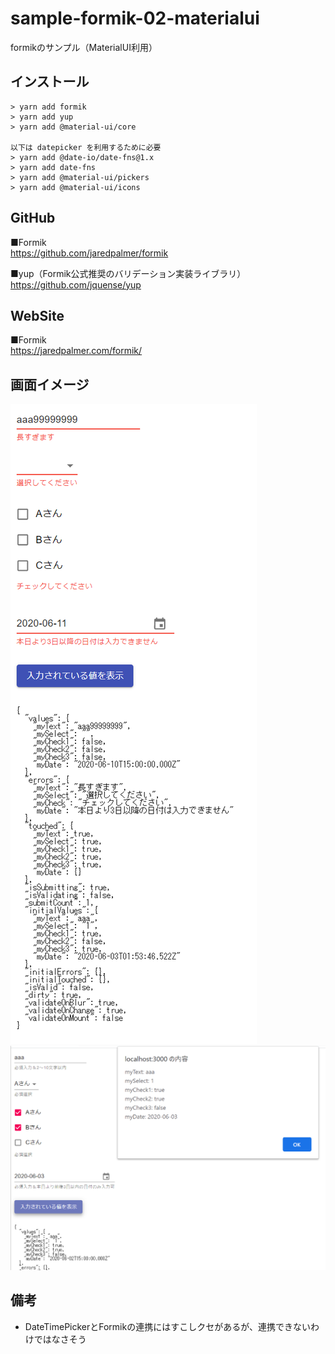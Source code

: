 # sample-formik-02-materialui
formikのサンプル（MaterialUI利用）

## インストール

```
> yarn add formik
> yarn add yup
> yarn add @material-ui/core

以下は datepicker を利用するために必要
> yarn add @date-io/date-fns@1.x
> yarn add date-fns
> yarn add @material-ui/pickers
> yarn add @material-ui/icons
```

## GitHub

■Formik  
https://github.com/jaredpalmer/formik

■yup（Formik公式推奨のバリデーション実装ライブラリ）  
https://github.com/jquense/yup

## WebSite

■Formik  
https://jaredpalmer.com/formik/

## 画面イメージ

![Image01](./Image01.png)  
![Image02](./Image02.png)

## 備考

- DateTimePickerとFormikの連携にはすこしクセがあるが、連携できないわけではなさそう
